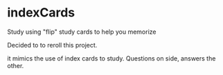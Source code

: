 # indexCards
Study using "flip" study cards to help you memorize

Decided to to reroll this project.

it mimics the use of index cards to study.
Questions on side, answers the other.
